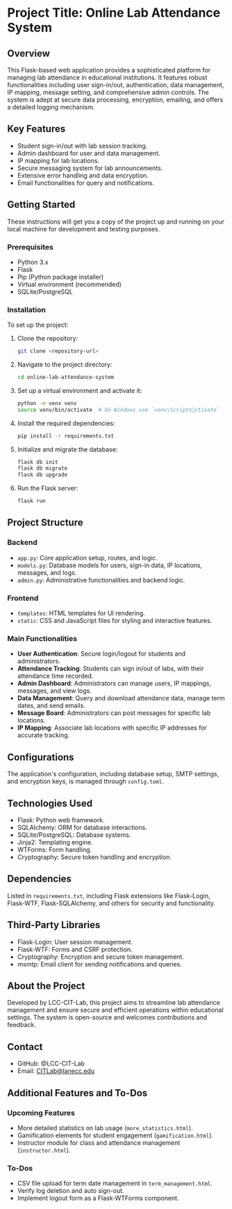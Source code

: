 # Project Title: Online Lab Attendance System

## Overview

This Flask-based web application provides a sophisticated platform for managing lab attendance in educational institutions. It features robust functionalities including user sign-in/out, authentication, data management, IP mapping, message setting, and comprehensive admin controls. The system is adept at secure data processing, encryption, emailing, and offers a detailed logging mechanism.

## Key Features

- Student sign-in/out with lab session tracking.
- Admin dashboard for user and data management.
- IP mapping for lab locations.
- Secure messaging system for lab announcements.
- Extensive error handling and data encryption.
- Email functionalities for query and notifications.

## Getting Started

These instructions will get you a copy of the project up and running on your local machine for development and testing purposes.

### Prerequisites

- Python 3.x
- Flask
- Pip (Python package installer)
- Virtual environment (recommended)
- SQLite/PostgreSQL

### Installation

To set up the project:

1. Clone the repository:
   ```sh
   git clone <repository-url>
   ```

2. Navigate to the project directory:
   ```sh
   cd online-lab-attendance-system
   ```

3. Set up a virtual environment and activate it:
   ```sh
   python -m venv venv
   source venv/bin/activate  # On Windows use `venv\Scriptsctivate`
   ```

4. Install the required dependencies:
   ```sh
   pip install -r requirements.txt
   ```

5. Initialize and migrate the database:
   ```sh
   flask db init
   flask db migrate
   flask db upgrade
   ```

6. Run the Flask server:
   ```sh
   flask run
   ```

## Project Structure

### Backend

- `app.py`: Core application setup, routes, and logic.
- `models.py`: Database models for users, sign-in data, IP locations, messages, and logs.
- `admin.py`: Administrative functionalities and backend logic.

### Frontend

- `templates`: HTML templates for UI rendering.
- `static`: CSS and JavaScript files for styling and interactive features.

### Main Functionalities

- **User Authentication**: Secure login/logout for students and administrators.
- **Attendance Tracking**: Students can sign in/out of labs, with their attendance time recorded.
- **Admin Dashboard**: Administrators can manage users, IP mappings, messages, and view logs.
- **Data Management**: Query and download attendance data, manage term dates, and send emails.
- **Message Board**: Administrators can post messages for specific lab locations.
- **IP Mapping**: Associate lab locations with specific IP addresses for accurate tracking.

## Configurations

The application's configuration, including database setup, SMTP settings, and encryption keys, is managed through `config.toml`.

## Technologies Used

- Flask: Python web framework.
- SQLAlchemy: ORM for database interactions.
- SQLite/PostgreSQL: Database systems.
- Jinja2: Templating engine.
- WTForms: Form handling.
- Cryptography: Secure token handling and encryption.

## Dependencies

Listed in `requirements.txt`, including Flask extensions like Flask-Login, Flask-WTF, Flask-SQLAlchemy, and others for security and functionality.

## Third-Party Libraries

- Flask-Login: User session management.
- Flask-WTF: Forms and CSRF protection.
- Cryptography: Encryption and secure token management.
- msmtp: Email client for sending notifications and queries.

## About the Project

Developed by LCC-CIT-Lab, this project aims to streamline lab attendance management and ensure secure and efficient operations within educational settings. The system is open-source and welcomes contributions and feedback.

## Contact

- GitHub: @LCC-CIT-Lab
- Email: CITLab@lanecc.edu

## Additional Features and To-Dos

### Upcoming Features

- More detailed statistics on lab usage (`more_statistics.html`).
- Gamification elements for student engagement (`gamification.html`).
- Instructor module for class and attendance management (`instructor.html`).

### To-Dos

- CSV file upload for term date management in `term_management.html`.
- Verify log deletion and auto sign-out.
- Implement logout form as a Flask-WTForms component.
